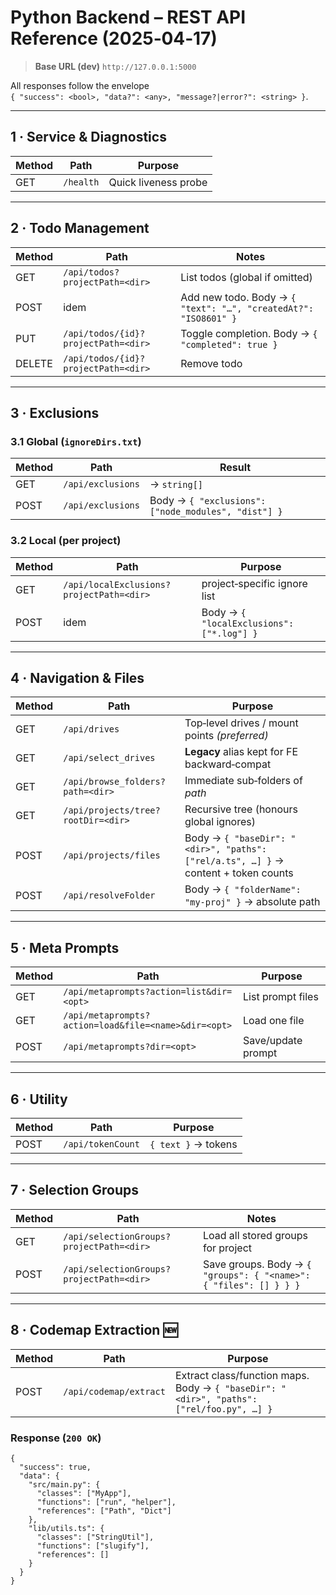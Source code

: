 # Python Backend – REST API Reference  (2025‑04‑17)

> **Base URL (dev)** `http://127.0.0.1:5000`

All responses follow the envelope  
`{ "success": <bool>, "data?": <any>, "message?|error?": <string> }`.

---

## 1 · Service & Diagnostics
| Method | Path      | Purpose                       |
| ------ | --------- | ----------------------------- |
| GET    | `/health` | Quick liveness probe          |

---

## 2 · Todo Management
| Method | Path                                   | Notes |
| ------ | -------------------------------------- | ----- |
| GET    | `/api/todos?projectPath=<dir>`         | List todos (global if omitted) |
| POST   | idem                                   | Add new todo. Body → `{ "text": "…", "createdAt?": "ISO8601" }` |
| PUT    | `/api/todos/{id}?projectPath=<dir>`    | Toggle completion. Body → `{ "completed": true }` |
| DELETE | `/api/todos/{id}?projectPath=<dir>`    | Remove todo |

---

## 3 · Exclusions
### 3.1 Global (`ignoreDirs.txt`)
| Method | Path | Result |
| ------ | ---- | ------ |
| GET  | `/api/exclusions` | → `string[]` |
| POST | `/api/exclusions` | Body → `{ "exclusions": ["node_modules", "dist"] }` |

### 3.2 Local (per project)
| Method | Path | Purpose |
| ------ | ---- | ------- |
| GET  | `/api/localExclusions?projectPath=<dir>` | project‑specific ignore list |
| POST | idem                                     | Body → `{ "localExclusions": ["*.log"] }` |

---

## 4 · Navigation & Files
| Method | Path | Purpose |
| ------ | ---- | ------- |
| GET  | `/api/drives`        | Top‑level drives / mount points *(preferred)* |
| GET  | `/api/select_drives` | **Legacy** alias kept for FE backward‑compat |
| GET  | `/api/browse_folders?path=<dir>` | Immediate sub‑folders of *path* |
| GET  | `/api/projects/tree?rootDir=<dir>` | Recursive tree (honours global ignores) |
| POST | `/api/projects/files` | Body → `{ "baseDir": "<dir>", "paths": ["rel/a.ts", …] }` → content + token counts |
| POST | `/api/resolveFolder`  | Body → `{ "folderName": "my‑proj" }` → absolute path |

---

## 5 · Meta Prompts
| Method | Path | Purpose |
| ------ | ---- | ------- |
| GET    | `/api/metaprompts?action=list&dir=<opt>` | List prompt files |
| GET    | `/api/metaprompts?action=load&file=<name>&dir=<opt>` | Load one file |
| POST   | `/api/metaprompts?dir=<opt>` | Save/update prompt |

---

## 6 · Utility
| Method | Path              | Purpose                |
| ------ | ----------------- | ---------------------- |
| POST   | `/api/tokenCount` | `{ text }` → tokens |

---

## 7 · Selection Groups
| Method | Path | Notes |
| ------ | ---- | ----- |
| GET  | `/api/selectionGroups?projectPath=<dir>` | Load all stored groups for project |
| POST | `/api/selectionGroups?projectPath=<dir>` | Save groups. Body → `{ "groups": { "<name>": { "files": [] } } }` |

---

## 8 · Codemap Extraction  🆕
| Method | Path | Purpose |
| ------ | ---- | ------- |
| POST | `/api/codemap/extract` | Extract class/function maps. Body → `{ "baseDir": "<dir>", "paths": ["rel/foo.py", …] }` |

### Response (`200 OK`)
```jsonc
{
  "success": true,
  "data": {
    "src/main.py": {
      "classes": ["MyApp"],
      "functions": ["run", "helper"],
      "references": ["Path", "Dict"]
    },
    "lib/utils.ts": {
      "classes": ["StringUtil"],
      "functions": ["slugify"],
      "references": []
    }
  }
}